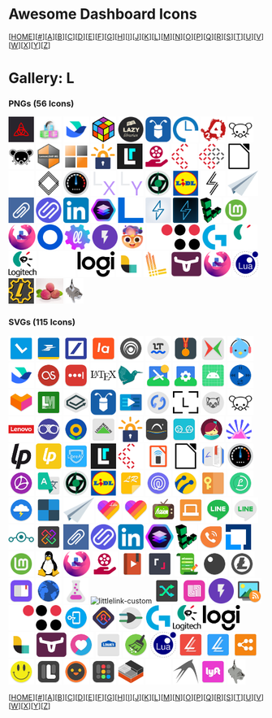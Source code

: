 # Awesome Dashboard Icons

[[HOME](..)][[#](gallery.md)][[A](gallery-a.md)][[B](gallery-b.md)][[C](gallery-c.md)][[D](gallery-d.md)][[E](gallery-e.md)][[F](gallery-f.md)][[G](gallery-g.md)][[H](gallery-h.md)][[I](gallery-i.md)][[J](gallery-j.md)][[K](gallery-k.md)][[L](gallery-l.md)][[M](gallery-m.md)][[N](gallery-n.md)][[O](gallery-o.md)][[P](gallery-p.md)][[Q](gallery-q.md)][[R](gallery-r.md)][[S](gallery-s.md)][[T](gallery-t.md)][[U](gallery-u.md)][[V](gallery-v.md)][[W](gallery-w.md)][[X](gallery-x.md)][[Y](gallery-y.md)][[Z](gallery-z.md)]

# Gallery: L

### PNGs (56 Icons)

<img src="../icons/lancache.png" alt="lancache" height="50"> <img src="../icons/lanraragi.png" alt="lanraragi" height="50"> <img src="../icons/lark.png" alt="lark" height="50"> <img src="../icons/launchbox.png" alt="launchbox" height="50"> <img src="../icons/lazylibrarian.png" alt="lazylibrarian" height="50"> <img src="../icons/leanote.png" alt="leanote" height="50"> <img src="../icons/leantime.png" alt="leantime" height="50"> <img src="../icons/left-4-dead-2.png" alt="left-4-dead-2" height="50"> <img src="../icons/lemmy-light.png" alt="lemmy-light" height="50"> <img src="../icons/lemmy.png" alt="lemmy" height="50"> <img src="../icons/lemonldap-ng.png" alt="lemonldap-ng" height="50"> <img src="../icons/lemonldapng.png" alt="lemonldapng" height="50"> <img src="../icons/lets-encrypt.png" alt="lets-encrypt" height="50"> <img src="../icons/libreddit.png" alt="libreddit" height="50"> <img src="../icons/libremdb.png" alt="libremdb" height="50"> <img src="../icons/librenms-light.png" alt="librenms-light" height="50"> <img src="../icons/librenms.png" alt="librenms" height="50"> <img src="../icons/libreoffice.png" alt="libreoffice" height="50"> <img src="../icons/librephotos-light.png" alt="librephotos-light" height="50"> <img src="../icons/librephotos.png" alt="librephotos" height="50"> <img src="../icons/librespeed.png" alt="librespeed" height="50"> <img src="../icons/librex.png" alt="librex" height="50"> <img src="../icons/librey.png" alt="librey" height="50"> <img src="../icons/lidarr.png" alt="lidarr" height="50"> <img src="../icons/lidl.png" alt="lidl" height="50"> <img src="../icons/lightning-terminal.png" alt="lightning-terminal" height="50"> <img src="../icons/lighttpd.png" alt="lighttpd" height="50"> <img src="../icons/linkace.png" alt="linkace" height="50"> <img src="../icons/linkding.png" alt="linkding" height="50"> <img src="../icons/linkedin.png" alt="linkedin" height="50"> <img src="../icons/linkstack.png" alt="linkstack" height="50"> <img src="../icons/linksys.png" alt="linksys" height="50"> <img src="../icons/linkwarden-light.png" alt="linkwarden-light" height="50"> <img src="../icons/linkwarden.png" alt="linkwarden" height="50"> <img src="../icons/linode.png" alt="linode" height="50"> <img src="../icons/linux-mint.png" alt="linux-mint" height="50"> <img src="../icons/linuxserver-io.png" alt="linuxserver-io" height="50"> <img src="../icons/listmonk.png" alt="listmonk" height="50"> <img src="../icons/littlelink-custom.png" alt="littlelink-custom" height="50"> <img src="../icons/lnbits.png" alt="lnbits" height="50"> <img src="../icons/lobe-chat.png" alt="lobe-chat" height="50"> <img src="../icons/locals-light.png" alt="locals-light" height="50"> <img src="../icons/locals.png" alt="locals" height="50"> <img src="../icons/logitech-gaming.png" alt="logitech-gaming" height="50"> <img src="../icons/logitech-logo-legacy-light.png" alt="logitech-logo-legacy-light" height="50"> <img src="../icons/logitech-logo-legacy.png" alt="logitech-logo-legacy" height="50"> <img src="../icons/logitech-logo-light.png" alt="logitech-logo-light" height="50"> <img src="../icons/logitech-logo.png" alt="logitech-logo" height="50"> <img src="../icons/logstash.png" alt="logstash" height="50"> <img src="../icons/loki.png" alt="loki" height="50"> <img src="../icons/longhorn.png" alt="longhorn" height="50"> <img src="../icons/lsio.png" alt="lsio" height="50"> <img src="../icons/lua.png" alt="lua" height="50"> <img src="../icons/lubelogger.png" alt="lubelogger" height="50"> <img src="../icons/lychee.png" alt="lychee" height="50"> <img src="../icons/lynx.png" alt="lynx" height="50">

### SVGs (115 Icons)

<img src="../icons/l-speed.svg" alt="l-speed" height="50"> <img src="../icons/la-banque-postale.svg" alt="la-banque-postale" height="50"> <img src="../icons/la-mia-banca.svg" alt="la-mia-banca" height="50"> <img src="../icons/lamoda.svg" alt="lamoda" height="50"> <img src="../icons/lampa.svg" alt="lampa" height="50"> <img src="../icons/language-tool.svg" alt="language-tool" height="50"> <img src="../icons/lanting.svg" alt="lanting" height="50"> <img src="../icons/lanxchange.svg" alt="lanxchange" height="50"> <img src="../icons/lark-player.svg" alt="lark-player" height="50"> <img src="../icons/lark.svg" alt="lark" height="50"> <img src="../icons/lastfm.svg" alt="lastfm" height="50"> <img src="../icons/lastpass.svg" alt="lastpass" height="50"> <img src="../icons/latex-logo.svg" alt="latex-logo" height="50"> <img src="../icons/latex.svg" alt="latex" height="50"> <img src="../icons/lawnchair-launcher.svg" alt="lawnchair-launcher" height="50"> <img src="../icons/lawnchair-settings.svg" alt="lawnchair-settings" height="50"> <img src="../icons/lawnicons.svg" alt="lawnicons" height="50"> <img src="../icons/laya-music-player.svg" alt="laya-music-player" height="50"> <img src="../icons/lazada.svg" alt="lazada" height="50"> <img src="../icons/lazy-media-deluxe.svg" alt="lazy-media-deluxe" height="50"> <img src="../icons/lbry.svg" alt="lbry" height="50"> <img src="../icons/leanote.svg" alt="leanote" height="50"> <img src="../icons/learning.svg" alt="learning" height="50"> <img src="../icons/ledger-live.svg" alt="ledger-live" height="50"> <img src="../icons/ledger.svg" alt="ledger" height="50"> <img src="../icons/lemmur.svg" alt="lemmur" height="50"> <img src="../icons/lemmy-light.svg" alt="lemmy-light" height="50"> <img src="../icons/lenovo-logo.svg" alt="lenovo-logo" height="50"> <img src="../icons/lenskart.svg" alt="lenskart" height="50"> <img src="../icons/lenta.svg" alt="lenta" height="50"> <img src="../icons/leroy-merlin.svg" alt="leroy-merlin" height="50"> <img src="../icons/lets-encrypt.svg" alt="lets-encrypt" height="50"> <img src="../icons/letual.svg" alt="letual" height="50"> <img src="../icons/lexis-audio-editor.svg" alt="lexis-audio-editor" height="50"> <img src="../icons/libby.svg" alt="libby" height="50"> <img src="../icons/libera-chat.svg" alt="libera-chat" height="50"> <img src="../icons/liberapay-light.svg" alt="liberapay-light" height="50"> <img src="../icons/liberapay.svg" alt="liberapay" height="50"> <img src="../icons/libreav.svg" alt="libreav" height="50"> <img src="../icons/libreddit.svg" alt="libreddit" height="50"> <img src="../icons/librenms-light.svg" alt="librenms-light" height="50"> <img src="../icons/libreoffice-impress-remote.svg" alt="libreoffice-impress-remote" height="50"> <img src="../icons/libreoffice.svg" alt="libreoffice" height="50"> <img src="../icons/librera-pro.svg" alt="librera-pro" height="50"> <img src="../icons/librespeed.svg" alt="librespeed" height="50"> <img src="../icons/libretorrent.svg" alt="libretorrent" height="50"> <img src="../icons/libretranslator.svg" alt="libretranslator" height="50"> <img src="../icons/lidarr.svg" alt="lidarr" height="50"> <img src="../icons/lidl.svg" alt="lidl" height="50"> <img src="../icons/life-reminders.svg" alt="life-reminders" height="50"> <img src="../icons/life360.svg" alt="life360" height="50"> <img src="../icons/lifecell.svg" alt="lifecell" height="50"> <img src="../icons/lifeograph.svg" alt="lifeograph" height="50"> <img src="../icons/lifesum.svg" alt="lifesum" height="50"> <img src="../icons/lightning-web-browser.svg" alt="lightning-web-browser" height="50"> <img src="../icons/lightsoff.svg" alt="lightsoff" height="50"> <img src="../icons/lighttpd.svg" alt="lighttpd" height="50"> <img src="../icons/likee-lite.svg" alt="likee-lite" height="50"> <img src="../icons/likee.svg" alt="likee" height="50"> <img src="../icons/lime-hd-tv.svg" alt="lime-hd-tv" height="50"> <img src="../icons/linconnect.svg" alt="linconnect" height="50"> <img src="../icons/line-lite.svg" alt="line-lite" height="50"> <img src="../icons/line.svg" alt="line" height="50"> <img src="../icons/lineageos.svg" alt="lineageos" height="50"> <img src="../icons/linex.svg" alt="linex" height="50"> <img src="../icons/linkace.svg" alt="linkace" height="50"> <img src="../icons/linkding.svg" alt="linkding" height="50"> <img src="../icons/linkedin.svg" alt="linkedin" height="50"> <img src="../icons/linkstack.svg" alt="linkstack" height="50"> <img src="../icons/linode.svg" alt="linode" height="50"> <img src="../icons/linphone.svg" alt="linphone" height="50"> <img src="../icons/linux-foundation.svg" alt="linux-foundation" height="50"> <img src="../icons/linux-mint.svg" alt="linux-mint" height="50"> <img src="../icons/linux.svg" alt="linux" height="50"> <img src="../icons/linuxserver-io.svg" alt="linuxserver-io" height="50"> <img src="../icons/liremdb.svg" alt="liremdb" height="50"> <img src="../icons/listen-audiobook-player.svg" alt="listen-audiobook-player" height="50"> <img src="../icons/listen-moe.svg" alt="listen-moe" height="50"> <img src="../icons/listonic.svg" alt="listonic" height="50"> <img src="../icons/listy.svg" alt="listy" height="50"> <img src="../icons/litecoin.svg" alt="litecoin" height="50"> <img src="../icons/lithium.svg" alt="lithium" height="50"> <img src="../icons/litter-web-browser.svg" alt="litter-web-browser" height="50"> <img src="../icons/little-alchemy.svg" alt="little-alchemy" height="50"> <img src="../icons/littlelink-custom.svg" alt="littlelink-custom" height="50"> <img src="../icons/live-x-live.svg" alt="live-x-live" height="50"> <img src="../icons/liverpool-shoppingapp.svg" alt="liverpool-shoppingapp" height="50"> <img src="../icons/lnbits.svg" alt="lnbits" height="50"> <img src="../icons/localcast-for-chromecast.svg" alt="localcast-for-chromecast" height="50"> <img src="../icons/locals-light.svg" alt="locals-light" height="50"> <img src="../icons/locals.svg" alt="locals" height="50"> <img src="../icons/locker.svg" alt="locker" height="50"> <img src="../icons/lockwise.svg" alt="lockwise" height="50"> <img src="../icons/logisim.svg" alt="logisim" height="50"> <img src="../icons/logitech-gaming.svg" alt="logitech-gaming" height="50"> <img src="../icons/logitech-logo-legacy.svg" alt="logitech-logo-legacy" height="50"> <img src="../icons/logitech-logo.svg" alt="logitech-logo" height="50"> <img src="../icons/logstash.svg" alt="logstash" height="50"> <img src="../icons/longhorn.svg" alt="longhorn" height="50"> <img src="../icons/love.svg" alt="love" height="50"> <img src="../icons/lowes.svg" alt="lowes" height="50"> <img src="../icons/lte-cleaner.svg" alt="lte-cleaner" height="50"> <img src="../icons/lua.svg" alt="lua" height="50"> <img src="../icons/lucid-launcher-pro.svg" alt="lucid-launcher-pro" height="50"> <img src="../icons/lucid-launcher.svg" alt="lucid-launcher" height="50"> <img src="../icons/lucidchart.svg" alt="lucidchart" height="50"> <img src="../icons/lucky-patcher.svg" alt="lucky-patcher" height="50"> <img src="../icons/lux-black.svg" alt="lux-black" height="50"> <img src="../icons/lux-dark.svg" alt="lux-dark" height="50"> <img src="../icons/lux.svg" alt="lux" height="50"> <img src="../icons/lxc.svg" alt="lxc" height="50"> <img src="../icons/lxde-light.svg" alt="lxde-light" height="50"> <img src="../icons/lxde.svg" alt="lxde" height="50"> <img src="../icons/lyft.svg" alt="lyft" height="50"> <img src="../icons/lynx.svg" alt="lynx" height="50">

[[HOME](..)][[#](gallery.md)][[A](gallery-a.md)][[B](gallery-b.md)][[C](gallery-c.md)][[D](gallery-d.md)][[E](gallery-e.md)][[F](gallery-f.md)][[G](gallery-g.md)][[H](gallery-h.md)][[I](gallery-i.md)][[J](gallery-j.md)][[K](gallery-k.md)][[L](gallery-l.md)][[M](gallery-m.md)][[N](gallery-n.md)][[O](gallery-o.md)][[P](gallery-p.md)][[Q](gallery-q.md)][[R](gallery-r.md)][[S](gallery-s.md)][[T](gallery-t.md)][[U](gallery-u.md)][[V](gallery-v.md)][[W](gallery-w.md)][[X](gallery-x.md)][[Y](gallery-y.md)][[Z](gallery-z.md)]

